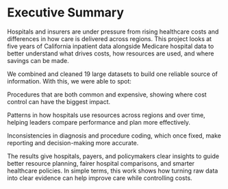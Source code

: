 # Executive Summary

Hospitals and insurers are under pressure from rising healthcare costs and differences in how care is delivered across regions. This project looks at five years of California inpatient data alongside Medicare hospital data to better understand what drives costs, how resources are used, and where savings can be made.

We combined and cleaned 19 large datasets to build one reliable source of information. With this, we were able to spot:

Procedures that are both common and expensive, showing where cost control can have the biggest impact.

Patterns in how hospitals use resources across regions and over time, helping leaders compare performance and plan more effectively.

Inconsistencies in diagnosis and procedure coding, which once fixed, make reporting and decision-making more accurate.

The results give hospitals, payers, and policymakers clear insights to guide better resource planning, fairer hospital comparisons, and smarter healthcare policies. In simple terms, this work shows how turning raw data into clear evidence can help improve care while controlling costs.